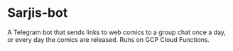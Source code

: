 # Sarjis-bot

A Telegram bot that sends links to web comics to a group chat once a day, or every day the comics are released. Runs on GCP Cloud Functions.
